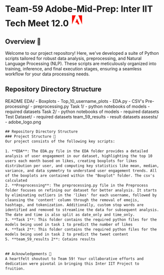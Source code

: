 
# Team-59 Adobe-Mid-Prep: Inter IIT Tech Meet 12.0 <img src="assets/adobe_logo.png" height="40">

## Overview 🌟
Welcome to our project repository! Here, we've developed a suite of Python scripts tailored for robust data analysis, preprocessing, and Natural Language Processing (NLP). These scripts are meticulously organized into training, inference, and final execution stages, ensuring a seamless workflow for your data processing needs.

## Repository Directory Structure
README
EDA/
    - Boxplots
    - Top_10_username_plots
    - EDA.py
    - CSV's
Pre-processing/
    - preprocessing.py
Task 1/
    - python notebooks of models
    - required datasets
Task 2/
    - python notebooks of models
    - required datasets
Test Dataset/
    - required datasets
team_59_results
    - result datasets
assests/
    - adobe_logo.png
```
## Repository Directory Structure
### Project Structure 📁
Our project consists of the following key scripts:

1. **EDA**: The EDA.py file in the EDA folder provides a detailed analysis of user engagement in our dataset, highlighting the top 10 users each month based on likes, creating boxplots for likes distribution per user, and computing key statistics like mean, median, variance, and data symmetry to understand user engagement trends. All of the boxplots are contained within the "Boxplot" folder. The csv's calculated 
2. **Preprocessing**: The preprocessing.py file in the Preprocess folder focuses on refining our dataset for better analysis. It starts by eliminating outliers in the 'likes' for each username, followed by cleansing the 'content' column through the removal of emojis, hashtags, and tokenization. Additionally, custom stop words are identified and removed to streamline the data for subsequent analysis. The date and time is also split as date_only and time_only.
3. **Task 1**: This folder contains the required python files for the models being used in task 1 to predict the number of likes
4. **Task 2**: This folder contains the required python files for the models being used in task 2 to predict the tweet content
5. **team_59_results 2**: Cotains results


## Acknowledgements 💖
A heartfelt shoutout to Team 59! Your collaborative efforts and dedication were pivotal in bringing this Inter IIT Project to fruition.
